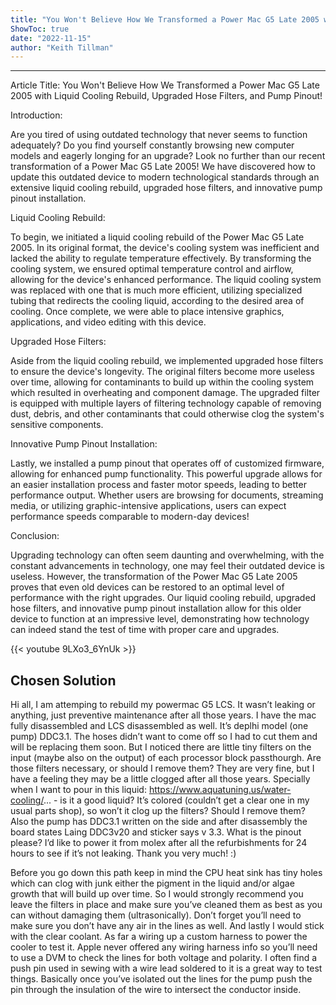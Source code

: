 ```yaml
---
title: "You Won't Believe How We Transformed a Power Mac G5 Late 2005 with Liquid Cooling Rebuild, Upgraded Hose Filters, and Pump Pinout!"
ShowToc: true 
date: "2022-11-15"
author: "Keith Tillman"
---
```

*****
Article Title: You Won't Believe How We Transformed a Power Mac G5 Late 2005 with Liquid Cooling Rebuild, Upgraded Hose Filters, and Pump Pinout!

Introduction:

Are you tired of using outdated technology that never seems to function adequately? Do you find yourself constantly browsing new computer models and eagerly longing for an upgrade? Look no further than our recent transformation of a Power Mac G5 Late 2005! We have discovered how to update this outdated device to modern technological standards through an extensive liquid cooling rebuild, upgraded hose filters, and innovative pump pinout installation.

Liquid Cooling Rebuild:

To begin, we initiated a liquid cooling rebuild of the Power Mac G5 Late 2005. In its original format, the device's cooling system was inefficient and lacked the ability to regulate temperature effectively. By transforming the cooling system, we ensured optimal temperature control and airflow, allowing for the device's enhanced performance. The liquid cooling system was replaced with one that is much more efficient, utilizing specialized tubing that redirects the cooling liquid, according to the desired area of cooling. Once complete, we were able to place intensive graphics, applications, and video editing with this device.

Upgraded Hose Filters:

Aside from the liquid cooling rebuild, we implemented upgraded hose filters to ensure the device's longevity. The original filters become more useless over time, allowing for contaminants to build up within the cooling system which resulted in overheating and component damage. The upgraded filter is equipped with multiple layers of filtering technology capable of removing dust, debris, and other contaminants that could otherwise clog the system's sensitive components.

Innovative Pump Pinout Installation:

Lastly, we installed a pump pinout that operates off of customized firmware, allowing for enhanced pump functionality. This powerful upgrade allows for an easier installation process and faster motor speeds, leading to better performance output. Whether users are browsing for documents, streaming media, or utilizing graphic-intensive applications, users can expect performance speeds comparable to modern-day devices!

Conclusion:

Upgrading technology can often seem daunting and overwhelming, with the constant advancements in technology, one may feel their outdated device is useless. However, the transformation of the Power Mac G5 Late 2005 proves that even old devices can be restored to an optimal level of performance with the right upgrades. Our liquid cooling rebuild, upgraded hose filters, and innovative pump pinout installation allow for this older device to function at an impressive level, demonstrating how technology can indeed stand the test of time with proper care and upgrades.

{{< youtube 9LXo3_6YnUk >}} 



## Chosen Solution
 Hi all,
I am attemping to rebuild my powermac G5 LCS. It wasn’t leaking or anything, just preventive maintenance after all those years. I have the mac fully disassembled and LCS disassembled as well.
It’s deplhi model (one pump) DDC3.1. The hoses didn’t want to come off so I had to cut them and will be replacing them soon.
But I noticed there are little tiny filters on the input (maybe also on the output) of each processor block passthourgh. Are those filters necessary, or should I remove them? They are very fine, but I have a feeling they may be a little clogged after all those years.
Specially when I want to pour in this liquid: https://www.aquatuning.us/water-cooling/... - is it a good liquid? It’s colored (couldn’t get a clear one in my usual parts shop), so won’t it clog up the filters? Should I remove them?
Also the pump has DDC3.1 written on the side and after disassembly the board states Laing DDC3v20 and sticker says v 3.3. What is the pinout please? I’d like to power it from molex after all the refurbishments for 24 hours to see if it’s not leaking.
Thank you very much! :)

 Before you go down this path keep in mind the CPU heat sink has tiny holes which can clog with junk either the pigment in the liquid and/or algae growth that will build up over time. So I would strongly recommend you leave the filters in place and make sure you’ve cleaned them as best as you can without damaging them (ultrasonically). Don’t forget you’ll need to make sure you don’t have any air in the lines as well. And lastly I would stick with the clear coolant.
As far a wiring up a custom harness to power the cooler to test it. Apple never offered any wiring harness info so you’ll need to use a DVM to check the lines for both voltage and polarity. I often find a push pin used in sewing with a wire lead soldered to it is a great way to test things. Basically once you’ve isolated out the lines for the pump push the pin through the insulation of the wire to intersect the conductor inside.




